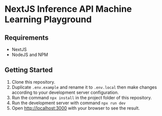 # NextJS Inference API Machine Learning Playground

## Requirements
- NextJS
- NodeJS and NPM

## Getting Started
1. Clone this repository.
2. Duplicate `.env.example` and rename it to `.env.local` then make changes according to your development server configuration.
3. Run the command `npx install` in the project folder of this repository.
4. Run the development server with command `npx run dev`
5. Open [http://localhost:3000](http://localhost:3000) with your browser to see the result.
